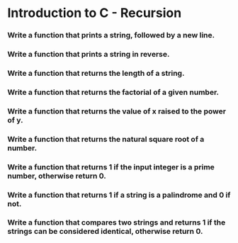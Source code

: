 <h1>Introduction to C - Recursion  
<h3>Write a function that prints a string, followed by a new line.  
<h3>Write a function that prints a string in reverse.  
<h3>Write a function that returns the length of a string.  
<h3>Write a function that returns the factorial of a given number.  
<h3>Write a function that returns the value of x raised to the power of y.  
<h3>Write a function that returns the natural square root of a number.  
<h3>Write a function that returns 1 if the input integer is a prime number, otherwise return 0.  
<h3>Write a function that returns 1 if a string is a palindrome and 0 if not.  
<h3>Write a function that compares two strings and returns 1 if the strings can be considered identical, otherwise return 0.

